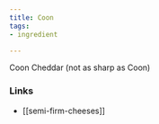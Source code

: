```yaml
---
title: Coon
tags:
- ingredient

---
```

Coon Cheddar (not as sharp as Coon)

### Links

* [[semi-firm-cheeses]]
